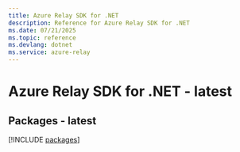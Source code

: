 ```yaml
---
title: Azure Relay SDK for .NET
description: Reference for Azure Relay SDK for .NET
ms.date: 07/21/2025
ms.topic: reference
ms.devlang: dotnet
ms.service: azure-relay
---
```

# Azure Relay SDK for .NET - latest
## Packages - latest
[!INCLUDE [packages](relay-index.md)]